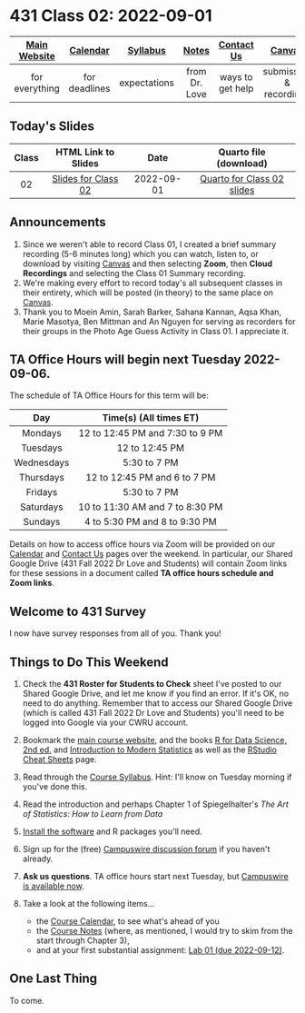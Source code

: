 # 431 Class 02: 2022-09-01

[Main Website](https://thomaselove.github.io/431-2022/) | [Calendar](https://thomaselove.github.io/431-2022/calendar.html) | [Syllabus](https://thomaselove.github.io/431-syllabus-2022/) | [Notes](https://thomaselove.github.io/431-notes/) | [Contact Us](https://thomaselove.github.io/431-2022/contact.html) | [Canvas](https://canvas.case.edu) | [Data and Code](https://github.com/THOMASELOVE/431-data)
:-----------: | :--------------: | :----------: | :---------: | :-------------: | :-----------: | :------------:
for everything | for deadlines | expectations | from Dr. Love | ways to get help | submission & recordings | for downloads

## Today's Slides

Class | HTML Link to Slides | Date | Quarto file (download)
:---: | :------------: | :---: | :--------------:
02 | [Slides for Class 02](https://thomaselove.github.io/431-slides-2022/class02.html) | 2022-09-01 | [Quarto for Class 02 slides](https://thomaselove.github.io/431-slides-2022/class02.qmd)

## Announcements

1. Since we weren't able to record Class 01, I created a brief summary recording (5-6 minutes long) which you can watch, listen to, or download by visiting [Canvas](https://canvas.case.edu) and then selecting **Zoom**, then **Cloud Recordings** and selecting the Class 01 Summary recording.
2. We're making every effort to record today's all subsequent classes in their entirety, which will be posted (in theory) to the same place on [Canvas](https://canvas.case.edu).
3. Thank you to Moein Amin, Sarah Barker, Sahana Kannan, Aqsa Khan, Marie Masotya, Ben Mittman and An Nguyen for serving as recorders for their groups in the Photo Age Guess Activity in Class 01. I appreciate it.

## TA Office Hours will begin next Tuesday 2022-09-06.

The schedule of TA Office Hours for this term will be:

Day | Time(s) (All times ET)
:---: | :------------------------------:
Mondays | 12 to 12:45 PM and 7:30 to 9 PM
Tuesdays | 12 to 12:45 PM
Wednesdays | 5:30 to 7 PM
Thursdays | 12 to 12:45 PM and 6 to 7 PM
Fridays | 5:30 to 7 PM
Saturdays | 10 to 11:30 AM and 7 to 8:30 PM
Sundays | 4 to 5:30 PM and 8 to 9:30 PM

Details on how to access office hours via Zoom will be provided on our [Calendar](https://thomaselove.github.io/431-2022/calendar.html) and [Contact Us](https://thomaselove.github.io/431-2022/contact.html) pages over the weekend. In particular, our Shared Google Drive (431 Fall 2022 Dr Love and Students) will contain Zoom links for these sessions in a document called **TA office hours schedule and Zoom links**.

## Welcome to 431 Survey

I now have survey responses from all of you. Thank you!

## Things to Do This Weekend

1. Check the **431 Roster for Students to Check** sheet I've posted to our Shared Google Drive, and let me know if you find an error. If it's OK, no need to do anything. Remember that to access our Shared Google Drive (which is called 431 Fall 2022 Dr Love and Students) you'll need to be logged into Google via your CWRU account.
2. Bookmark the [main course website](https://thomaselove.github.io/431-2022/), and the books [R for Data Science, 2nd ed.](https://r4ds.hadley.nz/) and [Introduction to Modern Statistics](https://openintro-ims.netlify.app/) as well as the [RStudio Cheat Sheets](https://www.rstudio.com/resources/cheatsheets/) page.
3. Read through the [Course Syllabus](https://thomaselove.github.io/431-syllabus-2022/). Hint: I'll know on Tuesday morning if you've done this.
4. Read the introduction and perhaps Chapter 1 of Spiegelhalter's *The Art of Statistics: How to Learn from Data*
5. [Install the software](https://thomaselove.github.io/431-2022/software.html) and R packages you'll need.
6. Sign up for the (free) [Campuswire discussion forum](https://thomaselove.github.io/431-2022/campuswire.html) if you haven't already.
7. **Ask us questions**. TA office hours start next Tuesday, but [Campuswire is available now](https://thomaselove.github.io/431-2022/campuswire.html).
8. Take a look at the following items...

    - the [Course Calendar](https://thomaselove.github.io/431-2022/calendar.html), to see what's ahead of you
    - the [Course Notes](https://thomaselove.github.io/431-notes/) (where, as mentioned, I would try to skim from the start through Chapter 3),
    - and at your first substantial assignment: [Lab 01 (due 2022-09-12)](https://github.com/THOMASELOVE/431-labs-2022).

## One Last Thing

To come.
